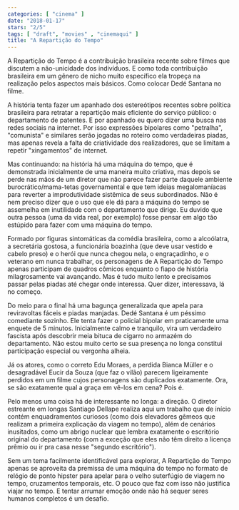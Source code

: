 ```yaml
---
categories: [ "cinema" ]
date: "2018-01-17"
stars: "2/5"
tags: [ "draft", "movies" , "cinemaqui" ]
title: "A Repartição do Tempo"
---
```

A Repartição do Tempo é a contribuição brasileira recente sobre
filmes que discutem a não-unicidade dos indivíduos. E como toda
contribuição brasileira em um gênero de nicho muito específico ela
tropeça na realização pelos aspectos mais básicos. Como colocar
Dedé Santana no filme.

A história tenta fazer um apanhado dos estereótipos recentes sobre
política brasileira para retratar a repartição mais eficiente do
serviço público: o departamento de patentes. E por apanhado eu quero
dizer uma busca nas redes sociais na internet. Por isso expressões
bipolares como "petralha", "comunista" e similares serão jogadas no
roteiro como verdadeiras piadas, mas apenas revela a falta de criatividade
dos realizadores, que se limitam a repetir "xingamentos" de internet.

Mas continuando: na história há uma máquina do tempo, que é
demonstrada inicialmente de uma maneira muito criativa, mas depois se
perde nas mãos de um diretor que não parece fazer parte daquele ambiente
burocrático/mama-tetas governamental e que tem ideias megalomaníacas
para reverter a improdutividade sistêmica de seus subordinados. Não
é nem preciso dizer que o uso que ele dá para a máquina do tempo se
assemelha em inutilidade com o departamento que dirige. Eu duvido que
outra pessoa (uma da vida real, por exemplo) fosse pensar em algo tão
estúpido para fazer com uma máquina do tempo.

Formado por figuras sintomáticas da comédia brasileira, como a
alcoólatra, a secretária gostosa, a funcionária boazinha (que
deve usar vestido e cabelo preso) e o herói que nunca chegou nela,
o engraçadinho, e o veterano em nunca trabalhar, os personagens de A
Repartição do Tempo apenas participam de quadros cômicos enquanto o
fiapo de história milagrosamente vai avançando. Mas é tudo muito lento
e precisamos passar pelas piadas até chegar onde interessa. Quer dizer,
interessava, lá no começo.

Do meio para o final há uma bagunça generalizada que apela para
reviravoltas fáceis e piadas manjadas. Dedé Santana é um péssimo
comediante sozinho. Ele tenta fazer o policial bipolar em praticamente
uma enquete de 5 minutos. Inicialmente calmo e tranquilo, vira um
verdadeiro fascista após descobrir meia bituca de cigarro no armazém do
departamento. Não estou muito certo se sua presença no longa constitui
participação especial ou vergonha alheia.

Já os atores, como o correto Edu Moraes, a perdida Bianca Müller e
o desagradável Eucir da Souza (que faz o vilão) parecem ligeiramente
perdidos em um filme cujos personagens são duplicados exatamente. Ora,
se são exatamente qual a graça em vê-los em cena? Pois é.

Pelo menos uma coisa há de interessante no longa: a direção. O
diretor estreante em longas Santiago Dellape realiza aqui um trabalho
que de início contém enquadramentos curiosos (como dois elevadores
gêmeos que realizam a primeira explicação da viagem no tempo), além
de cenários inusitados, como um abrigo nuclear que lembra exatamente o
escritório original do departamento (com a exceção que eles não têm
direito a licença prêmio ou ir pra casa nesse "segundo escritório").

Sem um tema facilmente identificável para explorar, A Repartição do
Tempo apenas se aproveita da premissa de uma máquina do tempo no formato
de relógio de ponto hipster para apelar para o velho suterfúgio de
viagem no tempo, cruzamentos temporais, etc. O pouco que faz com isso
não justifica viajar no tempo. E tentar arrumar emoção onde não há
sequer seres humanos completos é um desafio.
